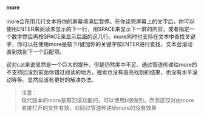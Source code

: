 #### more

more会在用几行文本将你的屏幕填满后暂停。在你读完屏幕上的文字后，你可以使用ENTER来阅读未显示的下一行，用SPACE来显示下一屏的内容，或者指定一个数字然后再按SPACE来显示后面的这几行。more同时也支持在文本中查找关键字，你可以在使用more是按下/键加你的关键字按ENTER进行查找，文本会滚动直到找到下一个匹配项。  

这对cat来说显然是一个巨大的提升，但是仍然美中不足。通过管道传递给more的不支持回滚到前面你错过阅读的地方，搜索也没有高亮找到的结果，也没有水平滚动等等。显然应该有更好的解决办法。  

> 注意：  
> 现代版本的more是有回滚功能的，可以使用b键做到，然而这仅对由more直接打开的文件有效，对同过管道传递给more的没有效果
